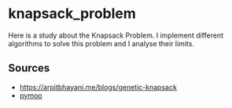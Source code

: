 # knapsack_problem

Here is a study about the Knapsack Problem.
I implement different algorithms to solve this problem and I analyse their limits.

## Sources

- <https://arpitbhayani.me/blogs/genetic-knapsack>
- [pymoo](https://pymoo.org/customization/binary.html)
